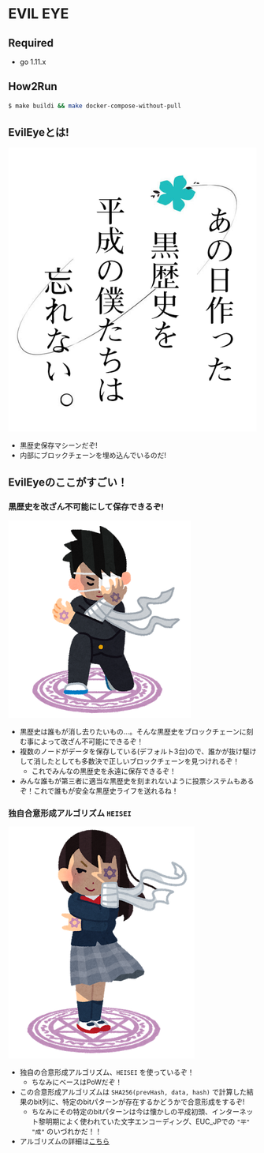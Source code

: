 # EVIL EYE

## Required
- go 1.11.x

## How2Run
``` sh
$ make buildi && make docker-compose-without-pull
```

## EvilEyeとは!
![](images/anokuro.png)
- 黒歴史保存マシーンだぞ!
- 内部にブロックチェーンを埋め込んでいるのだ!

## EvilEyeのここがすごい！
### 黒歴史を改ざん不可能にして保存できるぞ!
![](images/chu2male.png)
- 黒歴史は誰もが消し去りたいもの...。そんな黒歴史をブロックチェーンに刻む事によって改ざん不可能にできるぞ！
- 複数のノードがデータを保存している(デフォルト3台)ので、誰かが抜け駆けして消したとしても多数決で正しいブロックチェーンを見つけれるぞ！
    - これでみんなの黒歴史を永遠に保存できるぞ！
- みんな誰もが第三者に適当な黒歴史を刻まれないように投票システムもあるぞ！これで誰もが安全な黒歴史ライフを送れるね！
### 独自合意形成アルゴリズム `HEISEI`
![](images/chu2female.png)
- 独自の合意形成アルゴリズム、`HEISEI` を使っているぞ！
    - ちなみにベースはPoWだぞ！
- この合意形成アルゴリズムは `SHA256(prevHash, data, hash)` で計算した結果のbit列に、特定のbitパターンが存在するかどうかで合意形成をするぞ!
    - ちなみにその特定のbitパターンは今は懐かしの平成初頭、インターネット黎明期によく使われていた文字エンコーディング、EUC_JPでの `"平"` `"成"` のいづれかだ！！
- アルゴリズムの詳細は[こちら](https://github.com/NoahOrberg/evileye/blob/master/doc/consensus.md)
